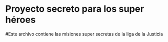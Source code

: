 # Proyecto secreto para los super héroes

#Este archivo contiene las misiones super secretas de la liga de la Justicia